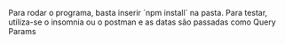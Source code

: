 Para rodar o programa, basta inserir ´npm install´ na pasta. 
Para testar, utiliza-se o insomnia ou o postman e as datas são passadas como Query Params
